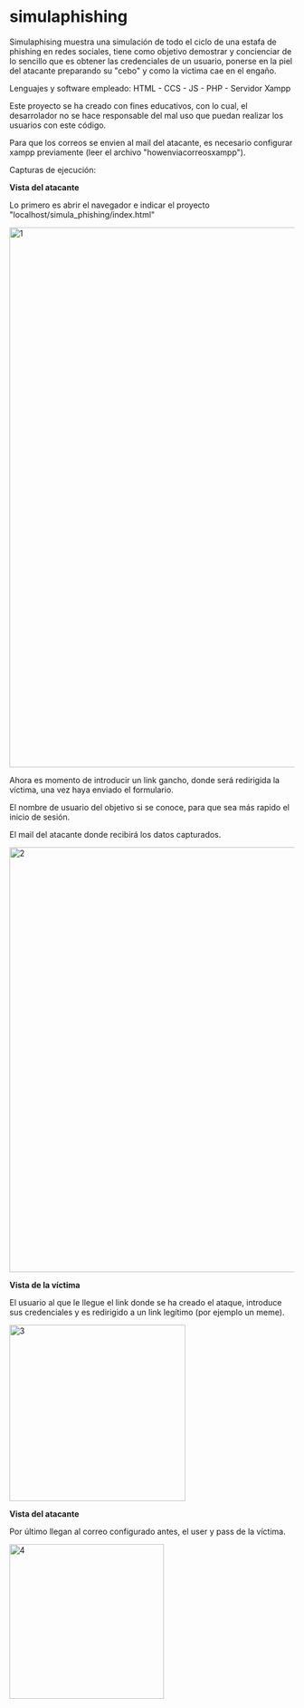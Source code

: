 # simulaphishing

Simulaphising muestra una simulación de todo el ciclo de una estafa de phishing en redes sociales, tiene como objetivo demostrar y concienciar de lo sencillo que es obtener las credenciales de un usuario, ponerse en la piel del atacante preparando su "cebo" y como la victima cae en el engaño.

Lenguajes y software empleado: 
HTML - CCS - JS - PHP - Servidor Xampp

Este proyecto se ha creado con fines educativos, con lo cual, el desarrolador no se hace responsable del mal uso que puedan realizar los usuarios con este código.

Para que los correos se envien al mail del atacante, es necesario configurar xampp previamente (leer el archivo "howenviacorreosxampp").

Capturas de ejecución:

**Vista del atacante**

Lo primero es abrir el navegador e indicar el proyecto "localhost/simula_phishing/index.html"

<img width="953" alt="1" src="https://user-images.githubusercontent.com/56514028/206007368-c4def36c-7cb3-4471-b486-d2c0b14de536.PNG">

Ahora es momento de introducir un link gancho, donde será redirigida la víctima, una vez haya enviado el formulario.

El nombre de usuario del objetivo si se conoce, para que sea más rapido el inicio de sesión.

El mail del atacante donde recibirá los datos capturados.

<img width="750" alt="2" src="https://user-images.githubusercontent.com/56514028/206007373-cf6a9d5b-e63b-4578-83aa-a1b11c37e934.PNG">

**Vista de la víctima**

El usuario al que le llegue el link donde se ha creado el ataque, introduce sus credenciales y es redirigido a un link legítimo (por ejemplo un meme).

<img width="311" alt="3" src="https://user-images.githubusercontent.com/56514028/206007375-f9d4cccd-6b4d-4546-855c-14dd44259649.PNG">


**Vista del atacante**

Por último llegan al correo configurado antes, el user y pass de la víctima.

<img width="273" alt="4" src="https://user-images.githubusercontent.com/56514028/206007376-5d84a3ff-3dfb-4465-b10c-b0cd10a65c9d.PNG">

